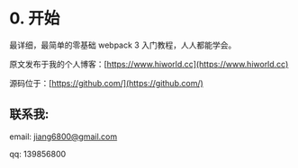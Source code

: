 # 0. 开始

最详细，最简单的零基础 webpack 3 入门教程，人人都能学会。

原文发布于我的个人博客：[https://www.hiworld.cc](https://www.hiworld.cc)

源码位于：[https://github.com/](https://github.com/)

## 联系我:

email: jiang6800@gmail.com

qq: 139856800

